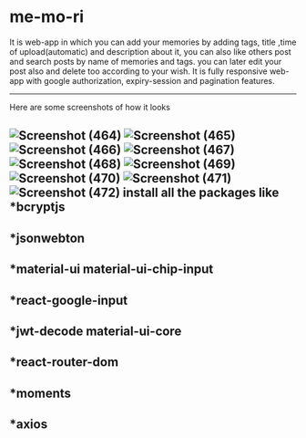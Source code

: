 # me-mo-ri
It is web-app in which you can add your memories by adding tags, title ,time of upload(automatic) and description about it, you can also  like others 
post and search posts by name of memories and tags. you can later edit your post also and delete too according to your wish. It is fully responsive web-app with 
google authorization, expiry-session and pagination features.

-------------------------------------------
Here are some screenshots of how it looks

![Screenshot (464)](https://user-images.githubusercontent.com/70806481/129334510-67e8725d-4f36-4545-8175-7ad81eff5ea7.png)
![Screenshot (465)](https://user-images.githubusercontent.com/70806481/129334518-4f03f83a-0fbc-468c-aabe-d100b804ef74.png)
![Screenshot (466)](https://user-images.githubusercontent.com/70806481/129334523-0b6e1b5e-dbf4-4c83-8134-d3ef20584163.png)
![Screenshot (467)](https://user-images.githubusercontent.com/70806481/129334525-c9287bc9-d215-4f04-b63a-635843d1ee01.png)
![Screenshot (468)](https://user-images.githubusercontent.com/70806481/129334526-cc7614e6-a6be-4a87-8264-0a337133ef6b.png)
![Screenshot (469)](https://user-images.githubusercontent.com/70806481/129334530-b1cb48d9-0c66-4214-977b-ad3706889380.png)
![Screenshot (470)](https://user-images.githubusercontent.com/70806481/129334533-d07ccf1f-a755-4687-911f-e4ecec0a5584.png)
![Screenshot (471)](https://user-images.githubusercontent.com/70806481/129334536-f8818c75-720e-428d-92ac-eceea42616a7.png)
![Screenshot (472)](https://user-images.githubusercontent.com/70806481/129334538-103f2d09-2df9-48dd-8ba0-0fc9f02c8942.png)
install all the packages like 
*bcryptjs 
------------
*jsonwebton 
-------------
*material-ui material-ui-chip-input 
------------------------------------
*react-google-input 
----------------------
*jwt-decode material-ui-core 
---------------------------
*react-router-dom 
-------------------------
*moments 
-----------------
*axios
------------------------------------------------------------------------------------------------------------------------------------------

